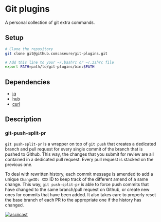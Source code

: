 # Git plugins

A personal collection of git extra commands.

## Setup

```bash
# Clone the repository
git clone git@github.com:aseure/git-plugins.git

# Add this line to your ~/.bashrc or ~/.zshrc file
export PATH=path/to/git-plugins/bin:$PATH
```

## Dependencies

 * [jq](https://stedolan.github.io/jq/)
 * [hub](https://hub.github.com/)
 * [curl](https://curl.haxx.se/)

## Description

### git-push-split-pr

`git push-split-pr` is a wrapper on top of `git push` that creates a dedicated
branch and pull request for every single commit of the branch that is pushed to
Github. This way, the changes that you submit for review are all contained in a
dedicated pull request. Every pull request is stacked on the previous one.

To deal with rewritten history, each commit message is amended to add a unique
`ChangeID: XXX` ID to keep track of the different amend of a same change. This
way, `git push-split-pr` is able to force push commits that have changed to the
same branch/pull request on Github, or create new ones for commits that have
been added. It also takes care to properly reset the base branch of each PR to
the appropriate one if the history has changed.

[![asciicast](https://asciinema.org/a/177551.png)](https://asciinema.org/a/177551)
